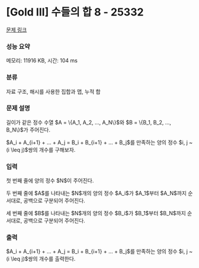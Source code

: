 # [Gold III] 수들의 합 8 - 25332 

[문제 링크](https://www.acmicpc.net/problem/25332) 

### 성능 요약

메모리: 11916 KB, 시간: 104 ms

### 분류

자료 구조, 해시를 사용한 집합과 맵, 누적 합

### 문제 설명

<p>길이가 같은 정수 수열 $A = \{A_1, A_2, ..., A_N\}$와 $B = \{B_1, B_2, ..., B_N\}$가 주어진다.</p>

<p>$A_i + A_{i+1} + ... + A_j = B_i + B_{i+1} + ... + B_j$를 만족하는 양의 정수 $i, j ~(i \leq j)$쌍의 개수를 구해보자.</p>

### 입력 

 <p>첫 번째 줄에 양의 정수 $N$이 주어진다.</p>

<p>두 번째 줄에 $A$를 나타내는 $N$개의 양의 정수 $A_i$가 $A_1$부터 $A_N$까지 순서대로, 공백으로 구분되어 주어진다.</p>

<p>세 번째 줄에 $B$를 나타내는 $N$개의 양의 정수 $B_i$가 $B_1$부터 $B_N$까지 순서대로, 공백으로 구분되어 주어진다.</p>

### 출력 

 <p>$A_i + A_{i+1} + ... + A_j = B_i + B_{i+1} + ... + B_j$를 만족하는 양의 정수 $i, j ~(i \leq j)$쌍의 개수를 출력한다.</p>

